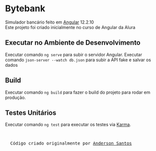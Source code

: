 # Bytebank

Simulador bancário feito em [Angular](https://github.com/angular/angular-cli) 12.2.10 </br>
Este projeto foi criado inicialmente no curso de Angular da Alura

## Executar no Ambiente de Desenvolvimento

Executar comando `ng serve` para subir o servidor Angular.
Executar comando `json-server --watch db.json` para subir a API fake e salvar os dados

## Build

Executar comando `ng build` para fazer o build do projeto para rodar em produção.

## Testes Unitários

Executar comando `ng test` para executar os testes via [Karma](https://karma-runner.github.io).

</br>

<pre>
  Código criado originalmente por <a href="https://cursos.alura.com.br/user/pla-olliver" target="_blank">Anderson Santos</a>
</pre>
